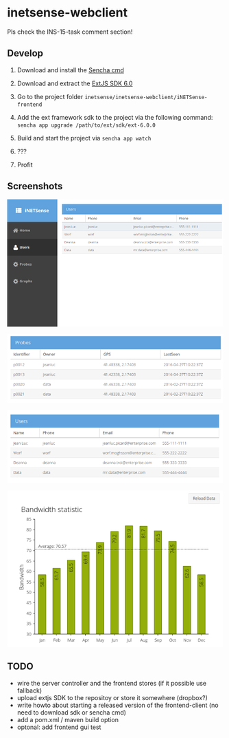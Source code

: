 # inetsense-webclient


Pls check the INS-15-task comment section!


## Develop

1. Download and install the [Sencha cmd](https://www.sencha.com/products/sencha-cmd/)

2. Download and extract the [ExtJS SDK 6.0](http://www.sencha.com/products/extjs/evaluate/)

3. Go to the project folder `inetsense/inetsense-webclient/iNETSense-frontend`
4. Add the ext framework sdk to the project via the following command:
`sencha app upgrade /path/to/ext/sdk/ext-6.0.0`

5. Build and start the project via  `sencha app watch`

6. ???

7. Profit


## Screenshots


![Home](/inetsense-webclient/docs/pictures/home.png?raw=true "Landing screen")

![Probes](/inetsense-webclient/docs/pictures/probes.png?raw=true "Probes table")

![Users](/inetsense-webclient/docs/pictures/users.png?raw=true "User table")

![Charts](/inetsense-webclient/docs/pictures/chart-poc.png?raw=true "Charts")


## TODO
- wire the server controller and the frontend stores (if it possible use fallback)
- upload extjs SDK to the repositoy or store it somewhere (dropbox?)
- write howto about starting a released version of the frontend-client (no need to download sdk or sencha cmd)
- add a pom.xml / maven build option
- optonal: add frontend gui test
